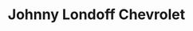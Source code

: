 ---
title: "Johnny Londoff Chevrolet"
url: /florissant/johnny-londoff-chevrolet-dunn-road/
shop: car
---